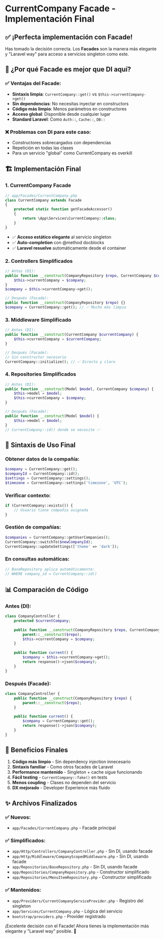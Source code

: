 # CurrentCompany Facade - Implementación Final

## ✅ ¡Perfecta implementación con Facade!

Has tomado la decisión correcta. Los **Facades** son la manera más elegante y "Laravel way" para acceso a servicios singleton como este.

## 🎯 **¿Por qué Facade es mejor que DI aquí?**

### ✅ **Ventajas del Facade:**
- **Sintaxis limpia**: `CurrentCompany::get()` vs `$this->currentCompany->get()`
- **Sin dependencias**: No necesitas inyectar en constructors
- **Código más limpio**: Menos parámetros en constructores
- **Acceso global**: Disponible desde cualquier lugar
- **Standard Laravel**: Como `Auth::`, `Cache::`, `DB::`

### ❌ **Problemas con DI para este caso:**
- Constructores sobrecargados con dependencias
- Repetición en todas las clases
- Para un servicio "global" como CurrentCompany es overkill

## 🏗️ **Implementación Final**

### 1. **CurrentCompany Facade**
```php
// app/Facades/CurrentCompany.php
class CurrentCompany extends Facade
{
    protected static function getFacadeAccessor()
    {
        return \App\Services\CurrentCompany::class;
    }
}
```
- ✅ **Acceso estático elegante** al servicio singleton
- ✅ **Auto-completion** con @method docblocks
- ✅ **Laravel resuelve** automáticamente desde el container

### 2. **Controllers Simplificados**
```php
// Antes (DI):
public function __construct(CompanyRepository $repo, CurrentCompany $company) {
    $this->currentCompany = $company;
}
$company = $this->currentCompany->get();

// Después (Facade):
public function __construct(CompanyRepository $repo) {}
$company = CurrentCompany::get(); // ✅ Mucho más limpio
```

### 3. **Middleware Simplificado**
```php
// Antes (DI):
public function __construct(CurrentCompany $currentCompany) {
    $this->currentCompany = $currentCompany;
}

// Después (Facade):
// Sin constructor necesario
CurrentCompany::initialize(); // ✅ Directo y claro
```

### 4. **Repositories Simplificados**
```php
// Antes (DI):
public function __construct(Model $model, CurrentCompany $company) {
    $this->model = $model;
    $this->currentCompany = $company;
}

// Después (Facade):
public function __construct(Model $model) {
    $this->model = $model;
}
// CurrentCompany::id() donde se necesite ✅
```

## 🚀 **Sintaxis de Uso Final**

### **Obtener datos de la compañía:**
```php
$company = CurrentCompany::get();
$companyId = CurrentCompany::id();
$settings = CurrentCompany::settings();
$timezone = CurrentCompany::settings('timezone', 'UTC');
```

### **Verificar contexto:**
```php
if (CurrentCompany::exists()) {
    // Usuario tiene compañía asignada
}
```

### **Gestión de compañías:**
```php
$companies = CurrentCompany::getUserCompanies();
CurrentCompany::switchTo($newCompanyId);
CurrentCompany::updateSettings(['theme' => 'dark']);
```

### **En consultas automáticas:**
```php
// BaseRepository aplica automáticamente:
// WHERE company_id = CurrentCompany::id()
```

## 📊 **Comparación de Código**

### Antes (DI):
```php
class CompanyController {
    protected $currentCompany;
    
    public function __construct(CompanyRepository $repo, CurrentCompany $company) {
        parent::__construct($repo);
        $this->currentCompany = $company;
    }
    
    public function current() {
        $company = $this->currentCompany->get();
        return response()->json($company);
    }
}
```

### Después (Facade):
```php
class CompanyController {
    public function __construct(CompanyRepository $repo) {
        parent::__construct($repo);
    }
    
    public function current() {
        $company = CurrentCompany::get();
        return response()->json($company);
    }
}
```

## 🎯 **Beneficios Finales**

1. **Código más limpio** - Sin dependency injection innecesario
2. **Sintaxis familiar** - Como otros facades de Laravel
3. **Performance mantenido** - Singleton + cache sigue funcionando
4. **Fácil testing** - `CurrentCompany::fake()` en tests
5. **Menos coupling** - Clases no dependen del servicio
6. **DX mejorado** - Developer Experience más fluido

## ✨ **Archivos Finalizados**

### ✅ **Nuevos:**
- `app/Facades/CurrentCompany.php` - Facade principal

### ✅ **Simplificados:**
- `app/Http/Controllers/CompanyController.php` - Sin DI, usando facade
- `app/Http/Middleware/CompanyScopedMiddleware.php` - Sin DI, usando facade  
- `app/Repositories/BaseRepository.php` - Sin DI, usando facade
- `app/Repositories/CompanyRepository.php` - Constructor simplificado
- `app/Repositories/MenuItemRepository.php` - Constructor simplificado

### ✅ **Mantenidos:**
- `app/Providers/CurrentCompanyServiceProvider.php` - Registro del singleton
- `app/Services/CurrentCompany.php` - Lógica del servicio
- `bootstrap/providers.php` - Provider registrado

¡Excelente decisión con el Facade! Ahora tienes la implementación más elegante y "Laravel way" posible. 🎉